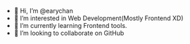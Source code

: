 - 👋 Hi, I’m @earychan
- 👀 I’m interested in Web Development(Mostly Frontend XD)
- 🌱 I’m currently learning Frontend tools.
- 💞️ I’m looking to collaborate on GitHub

<!---
earychan/earychan is a ✨ special ✨ repository because its `README.md` (this file) appears on your GitHub profile.
You can click the Preview link to take a look at your changes.
--->
